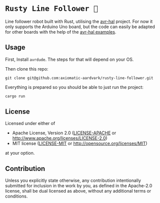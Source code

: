 `Rusty Line Follower 🦀`
==================

Line follower robot built with Rust, utilising the [avr-hal](https://github.com/Rahix/avr-hal-template) project. For now it only supports the Arduino Uno board, but the code can easily be adapted for other boards with the help of the [avr-hal examples](https://github.com/Rahix/avr-hal/tree/main/examples).

## Usage
First, Install `avrdude`. The steps for that will depend on your OS.

Then clone this repo:
```
git clone git@github.com:axiomatic-aardvark/rusty-line-follower.git
```

Everything is prepared so you should be able to just run the project:

```bash
cargo run
```

## License
Licensed under either of

 - Apache License, Version 2.0
   ([LICENSE-APACHE](LICENSE-APACHE) or <http://www.apache.org/licenses/LICENSE-2.0>)
 - MIT license
   ([LICENSE-MIT](LICENSE-MIT) or <http://opensource.org/licenses/MIT>)

at your option.

## Contribution
Unless you explicitly state otherwise, any contribution intentionally submitted
for inclusion in the work by you, as defined in the Apache-2.0 license, shall
be dual licensed as above, without any additional terms or conditions.
